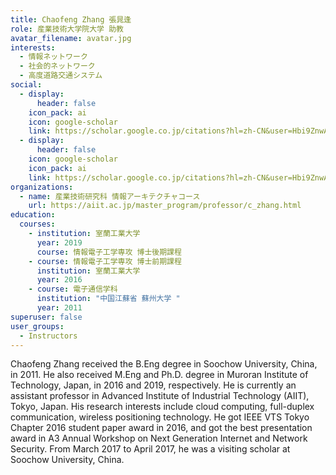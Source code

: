 ```yaml
---
title: Chaofeng Zhang 張晁逢
role: 産業技術大学院大学 助教
avatar_filename: avatar.jpg
interests:
  - 情報ネットワーク
  - 社会的ネットワーク
  - 高度道路交通システム
social:
  - display:
      header: false
    icon_pack: ai
    icon: google-scholar
    link: https://scholar.google.co.jp/citations?hl=zh-CN&user=Hbi9ZnwAAAAJ
  - display:
      header: false
    icon: google-scholar
    icon_pack: ai
    link: https://scholar.google.co.jp/citations?hl=zh-CN&user=Hbi9ZnwAAAAJ
organizations:
  - name: 産業技術研究科 情報アーキテクチャコース
    url: https://aiit.ac.jp/master_program/professor/c_zhang.html
education:
  courses:
    - institution: 室蘭工業大学
      year: 2019
      course: 情報電子工学専攻 博士後期課程
    - course: 情報電子工学専攻 博士前期課程
      institution: 室蘭工業大学
      year: 2016
    - course: 電子通信学科
      institution: "中国江蘇省 蘇州大学 "
      year: 2011
superuser: false
user_groups:
  - Instructors
---
```

Chaofeng Zhang received the B.Eng degree in Soochow University, China, in 2011. He also received M.Eng and Ph.D. degree in Muroran Institute of Technology, Japan, in 2016 and 2019, respectively. He is currently an assistant professor in Advanced Institute of Industrial Technology (AIIT), Tokyo, Japan. His research interests include cloud computing, full-duplex communication, wireless positioning technology. He got IEEE VTS Tokyo Chapter 2016 student paper award in 2016, and got the best presentation award in A3 Annual Workshop on Next Generation Internet and Network Security. From March 2017 to April 2017, he was a visiting scholar at Soochow University, China.